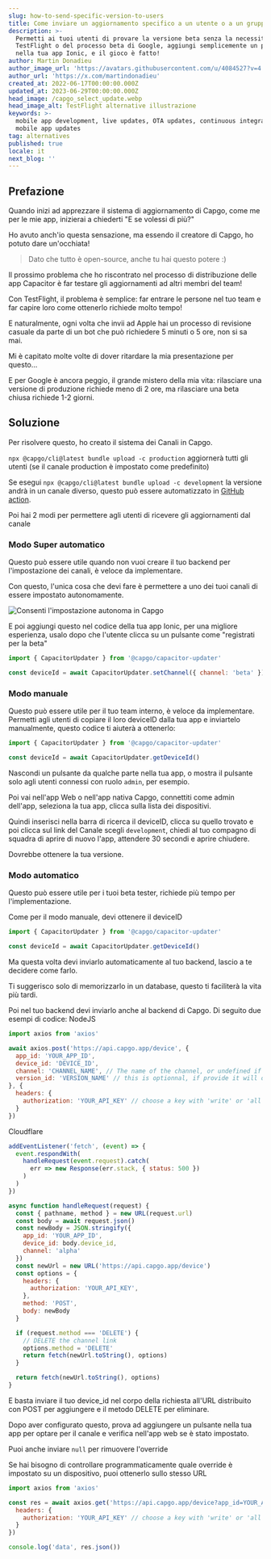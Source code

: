 ```yaml
---
slug: how-to-send-specific-version-to-users
title: Come inviare un aggiornamento specifico a un utente o a un gruppo
description: >-
  Permetti ai tuoi utenti di provare la versione beta senza la necessità di
  TestFlight o del processo beta di Google, aggiungi semplicemente un pulsante
  nella tua app Ionic, e il gioco è fatto!
author: Martin Donadieu
author_image_url: 'https://avatars.githubusercontent.com/u/4084527?v=4'
author_url: 'https://x.com/martindonadieu'
created_at: 2022-06-17T00:00:00.000Z
updated_at: 2023-06-29T00:00:00.000Z
head_image: /capgo_select_update.webp
head_image_alt: TestFlight alternative illustrazione
keywords: >-
  mobile app development, live updates, OTA updates, continuous integration,
  mobile app updates
tag: alternatives
published: true
locale: it
next_blog: ''
---
```

## Prefazione

Quando inizi ad apprezzare il sistema di aggiornamento di Capgo, come me per le mie app, inizierai a chiederti "E se volessi di più?"

Ho avuto anch'io questa sensazione, ma essendo il creatore di Capgo, ho potuto dare un'occhiata!

> Dato che tutto è open-source, anche tu hai questo potere :)

Il prossimo problema che ho riscontrato nel processo di distribuzione delle app Capacitor è far testare gli aggiornamenti ad altri membri del team!

Con TestFlight, il problema è semplice: far entrare le persone nel tuo team e far capire loro come ottenerlo richiede molto tempo!

E naturalmente, ogni volta che invii ad Apple hai un processo di revisione casuale da parte di un bot che può richiedere 5 minuti o 5 ore, non si sa mai.

Mi è capitato molte volte di dover ritardare la mia presentazione per questo...

E per Google è ancora peggio, il grande mistero della mia vita: rilasciare una versione di produzione richiede meno di 2 ore, ma rilasciare una beta chiusa richiede 1-2 giorni.

## Soluzione

Per risolvere questo, ho creato il sistema dei Canali in Capgo.

`npx @capgo/cli@latest bundle upload -c production` aggiornerà tutti gli utenti (se il canale production è impostato come predefinito)

Se esegui `npx @capgo/cli@latest bundle upload -c development` la versione andrà in un canale diverso, questo può essere automatizzato in [GitHub action](/blog/manage-dev-and-prod-build-with-github-actions/).

Poi hai 2 modi per permettere agli utenti di ricevere gli aggiornamenti dal canale

### Modo Super automatico

Questo può essere utile quando non vuoi creare il tuo backend per l'impostazione dei canali, è veloce da implementare.

Con questo, l'unica cosa che devi fare è permettere a uno dei tuoi canali di essere impostato autonomamente.

![Consenti l'impostazione autonoma in Capgo](/self_set.webp)

E poi aggiungi questo nel codice della tua app Ionic, per una migliore esperienza, usalo dopo che l'utente clicca su un pulsante come "registrati per la beta"
```js
import { CapacitorUpdater } from '@capgo/capacitor-updater'

const deviceId = await CapacitorUpdater.setChannel({ channel: 'beta' })
```

### Modo manuale

Questo può essere utile per il tuo team interno, è veloce da implementare.
Permetti agli utenti di copiare il loro deviceID dalla tua app e inviartelo manualmente, questo codice ti aiuterà a ottenerlo:
```js
import { CapacitorUpdater } from '@capgo/capacitor-updater'

const deviceId = await CapacitorUpdater.getDeviceId()
```
Nascondi un pulsante da qualche parte nella tua app, o mostra il pulsante solo agli utenti connessi con ruolo `admin`, per esempio.

Poi vai nell'app Web o nell'app nativa Capgo, connettiti come admin dell'app, seleziona la tua app, clicca sulla lista dei dispositivi.

Quindi inserisci nella barra di ricerca il deviceID, clicca su quello trovato e poi clicca sul link del Canale scegli `development`, chiedi al tuo compagno di squadra di aprire di nuovo l'app, attendere 30 secondi e aprire chiudere.

Dovrebbe ottenere la tua versione.

### Modo automatico

Questo può essere utile per i tuoi beta tester, richiede più tempo per l'implementazione.

Come per il modo manuale, devi ottenere il deviceID
```js
import { CapacitorUpdater } from '@capgo/capacitor-updater'

const deviceId = await CapacitorUpdater.getDeviceId()
```

Ma questa volta devi inviarlo automaticamente al tuo backend, lascio a te decidere come farlo.

Ti suggerisco solo di memorizzarlo in un database, questo ti faciliterà la vita più tardi.

Poi nel tuo backend devi inviarlo anche al backend di Capgo. Di seguito due esempi di codice:
<Tabs>
  <TabItem value="nodejs">NodeJS</TabItem>

```js
import axios from 'axios'

await axios.post('https://api.capgo.app/device', {
  app_id: 'YOUR_APP_ID',
  device_id: 'DEVICE_ID',
  channel: 'CHANNEL_NAME', // The name of the channel, or undefined if version_id provided
  version_id: 'VERSION_NAME' // this is optionnal, if provide it will override the channel, that usefull when you want to debug only one user.
}, {
  headers: {
    authorization: 'YOUR_API_KEY' // choose a key with 'write' or 'all' rights
  }
})
```
</Tabs>

<Tabs>
  <TabItem value="cloudflare">Cloudflare</TabItem>
  
```js
addEventListener('fetch', (event) => {
  event.respondWith(
    handleRequest(event.request).catch(
      err => new Response(err.stack, { status: 500 })
    )
  )
})

async function handleRequest(request) {
  const { pathname, method } = new URL(request.url)
  const body = await request.json()
  const newBody = JSON.stringify({
    app_id: 'YOUR_APP_ID',
    device_id: body.device_id,
    channel: 'alpha'
  })
  const newUrl = new URL('https://api.capgo.app/device')
  const options = {
    headers: {
      authorization: 'YOUR_API_KEY',
    },
    method: 'POST',
    body: newBody
  }

  if (request.method === 'DELETE') {
    // DELETE the channel link
    options.method = 'DELETE'
    return fetch(newUrl.toString(), options)
  }

  return fetch(newUrl.toString(), options)
}
```
E basta inviare il tuo device_id nel corpo della richiesta all'URL distribuito con POST per aggiungere e il metodo DELETE per eliminare.
</Tabs>

Dopo aver configurato questo, prova ad aggiungere un pulsante nella tua app per optare per il canale e verifica nell'app web se è stato impostato.

Puoi anche inviare `null` per rimuovere l'override

Se hai bisogno di controllare programmaticamente quale override è impostato su un dispositivo, puoi ottenerlo sullo stesso URL

```js
import axios from 'axios'

const res = await axios.get('https://api.capgo.app/device?app_id=YOUR_APP_ID&device_id=DEVICE_ID', {
  headers: {
    authorization: 'YOUR_API_KEY' // choose a key with 'write' or 'all' rights
  }
})

console.log('data', res.json())
```
